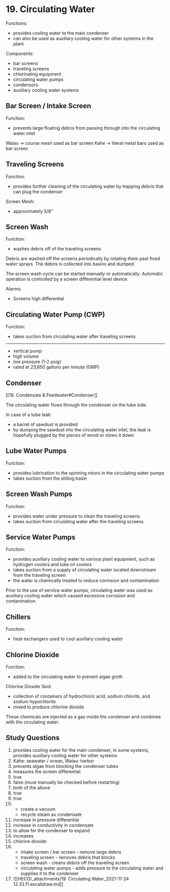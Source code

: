 # 19. Circulating Water

Functions:
-	provides cooling water to the main condenser
-	can also be used as auxiliary cooling water for other systems in the plant

Components:
-	bar screens
-	traveling screens
-	chlorinating equipment
-	circulating water pumps
-	condensors
-	auxiliary cooling water systems

## Bar Screen / Intake Screen
Function:
-	prevents large floating debris from passing through into the circulating water inlet

Waiau -> course mesh used as bar screen
Kahe -> literal metal bars used as bar screen

## Traveling Screens
Function:
-	provides further cleaning of the circulating water by trapping debris that can plug the condenser

Screen Mesh:
-	approximately 5/8"

## Screen Wash
Function:
-	washes debris off of the traveling screens

Debris are washed off the screens periodically by rotating them past fixed water sprays. The debris is collected into basins and dumped.

The screen wash cycle can be started manually or automatically. Automatic operation is controlled by a screen differential level device.

Alarms:
-	Screens high differential

## Circulating Water Pump (CWP)
Function:
-	takes suction from circulating water after traveling screens

---
-	vertical pump
-	high volume
-	low pressure (1-2 psig)
-	rated at 23,650 gallons per minute (GMP)

## Condenser
[[18. Condensate & Feedwater#Condenser]]

The circulating water flows through the condenser on the tube side.

In case of a tube leak:
-	a barrel of sawdust is provided
-	by dumping the sawdust into the circulating water inlet, the leak is hopefully plugged by the pieces of wood or slows it down

## Lube Water Pumps
Function:
-	provides lubrication to the spinning rotors in the circulating water pumps
-	takes suction from the stilling basin

## Screen Wash Pumps
Function:
-	provides water under pressure to clean the traveling screens
-	takes suction from circulating water after the traveling screens

## Service Water Pumps
Function:
-	provides auxiliary cooling water to various plant equipment, such as hydrogen coolers and lube oil coolers
-	takes suction from a supply of circulating water located downstream from the traveling screen
-	the water is chemically treated to reduce corrosion and contamination

Prior to the use of service water pumps, circulating water was used as auxiliary cooling water which caused excessive corrosion and contamination.

## Chillers
Function:
-	heat exchangers used to cool auxiliary cooling water

## Chlorine Dioxide
Function:
-	added to the circulating water to prevent algae groth

Chlorine Dioxide Skid:
-	collection of containers of hydrochloric acid, sodium chlorite, and sodium hypochlorite
-	mixed to produce chlorine dioxide

These chemicals are injected as a gas inside the condenser and combines with the circulating water.

## Study Questions
1.	provides cooling water for the main condenser; in some systems, provides auxiliary cooling water for other systems
2.	Kahe: seawater / ocean, Waiau: harbor
3.	prevents algae from blocking the condenser tubes
4.	measures the screen differential
5.	true
6.	false (must manually be checked before restarting)
7.	both of the above
8.	true
9.	true
10.	
	-	create a vacuum
	-	recycle steam as condensate
11.	increase in pressure differential
12.	increase in conductivity in condensate
13.	to allow for the condenser to expand
14.	increases
15.	chlorine dioxide
16.	
	-	intake screen / bar screen - remove large debris
	-	traveling screen - removes debris that blocks
	-	screen wash - cleans debris off the traveling screen
	-	circulating water pumps - adds pressure to the circulating water and supplies it to the condenser
17. ![[HECO/_attachments/19. Circulating Water_2021-11-24 12.33.11.excalidraw.md]]	